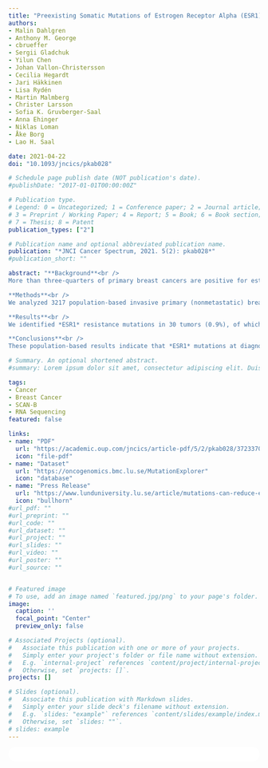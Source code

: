```yaml
---
title: "Preexisting Somatic Mutations of Estrogen Receptor Alpha (ESR1) in Early-Stage Primary Breast Cancer"
authors:
- Malin Dahlgren
- Anthony M. George
- cbrueffer
- Sergii Gladchuk
- Yilun Chen
- Johan Vallon-Christersson
- Cecilia Hegardt
- Jari Häkkinen
- Lisa Rydén
- Martin Malmberg
- Christer Larsson
- Sofia K. Gruvberger-Saal
- Anna Ehinger
- Niklas Loman
- Åke Borg
- Lao H. Saal

date: 2021-04-22
doi: "10.1093/jncics/pkab028"

# Schedule page publish date (NOT publication's date).
#publishDate: "2017-01-01T00:00:00Z"

# Publication type.
# Legend: 0 = Uncategorized; 1 = Conference paper; 2 = Journal article;
# 3 = Preprint / Working Paper; 4 = Report; 5 = Book; 6 = Book section;
# 7 = Thesis; 8 = Patent
publication_types: ["2"]

# Publication name and optional abbreviated publication name.
publication: "*JNCI Cancer Spectrum, 2021. 5(2): pkab028*"
#publication_short: ""

abstract: "**Background**<br />
More than three-quarters of primary breast cancers are positive for estrogen receptor alpha (ER; encoded by the gene *ESR1*), the most important factor for directing anti-estrogenic endocrine therapy (ET). Recently, mutations in *ESR1* were identified as acquired mechanisms of resistance to ET, found in 12% to 55% of metastatic breast cancers treated previously with ET.<br /><br />

**Methods**<br />
We analyzed 3217 population-based invasive primary (nonmetastatic) breast cancers (within the SCAN-B study, ClinicalTrials.gov NCT02306096), sampled from initial diagnosis prior to any treatment, for the presence of *ESR1* mutations using RNA sequencing. Mutations were verified by droplet digital polymerase chain reaction on tumor and normal DNA. Patient outcomes were analyzed using Kaplan-Meier estimation and a series of 2-factor Cox regression multivariable analyses.<br /><br />

**Results**<br />
We identified *ESR1* resistance mutations in 30 tumors (0.9%), of which 29 were ER positive (1.1%). In ET-treated disease, presence of *ESR1* mutation was associated with poor relapse-free survival and overall survival (2-sided log-rank test P < .001 and P = .008, respectively), with hazard ratios of 3.00 (95% confidence interval = 1.56 to 5.88) and 2.51 (95% confidence interval = 1.24 to 5.07), respectively, which remained statistically significant when adjusted for other prognostic factors.<br /><br />

**Conclusions**<br />
These population-based results indicate that *ESR1* mutations at diagnosis of primary breast cancer occur in about 1% of women and identify for the first time in the adjuvant setting that such preexisting mutations are associated to eventual resistance to standard hormone therapy. If replicated, tumor *ESR1* screening should be considered in ER-positive primary breast cancer, and for patients with mutated disease, ER degraders such as fulvestrant or other therapeutic options may be considered as more appropriate."

# Summary. An optional shortened abstract.
#summary: Lorem ipsum dolor sit amet, consectetur adipiscing elit. Duis posuere tellus ac convallis placerat. Proin tincidunt magna sed ex sollicitudin condimentum.

tags:
- Cancer
- Breast Cancer
- SCAN-B
- RNA Sequencing
featured: false

links:
- name: "PDF"
  url: "https://academic.oup.com/jncics/article-pdf/5/2/pkab028/37233704/pkab028.pdf"
  icon: "file-pdf"
- name: "Dataset"
  url: "https://oncogenomics.bmc.lu.se/MutationExplorer"
  icon: "database"
- name: "Press Release"
  url: "https://www.lunduniversity.lu.se/article/mutations-can-reduce-effect-hormonal-treatment-early-breast-cancer"
  icon: "bullhorn"
#url_pdf: ""
#url_preprint: ""
#url_code: ""
#url_dataset: ""
#url_project: ""
#url_slides: ""
#url_video: ""
#url_poster: ""
#url_source: ""


# Featured image
# To use, add an image named `featured.jpg/png` to your page's folder. 
image:
  caption: ''
  focal_point: "Center"
  preview_only: false

# Associated Projects (optional).
#   Associate this publication with one or more of your projects.
#   Simply enter your project's folder or file name without extension.
#   E.g. `internal-project` references `content/project/internal-project/index.md`.
#   Otherwise, set `projects: []`.
projects: []

# Slides (optional).
#   Associate this publication with Markdown slides.
#   Simply enter your slide deck's filename without extension.
#   E.g. `slides: "example"` references `content/slides/example/index.md`.
#   Otherwise, set `slides: ""`.
# slides: example
---
```


<html>
  <style>
    section {
        background: white;
        color: black;
        border-radius: 1em;
        padding: 1em;
        left: 50% }
    #inner {
        display: inline-block;
        display: flex;
        align-items: center;
        justify-content: center }
  </style>
  <section>
    <div id="inner">
      <script type='text/javascript' src='https://d1bxh8uas1mnw7.cloudfront.net/assets/embed.js'></script>
        <span style="float:left";
          class="__dimensions_badge_embed__"
          data-doi="10.1093/jncics/pkab028"
          data-hide-zero-citations="true"
          data-legend="always">
        </span>
      <script async src="https://badge.dimensions.ai/badge.js" charset="utf-8"></script>
        <div style="float:right";
          data-link-target="_blank"
          data-badge-details="right"
          data-badge-type="medium-donut"
          data-doi="10.1093/jncics/pkab028"
          data-condensed="true"
          data-hide-no-mentions="true"
          class="altmetric-embed">
        </div>
    </div>
  </section>
